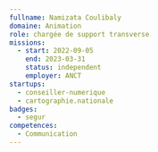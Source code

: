 ```yaml
---
fullname: Namizata Coulibaly
domaine: Animation
role: chargée de support transverse
missions:
  - start: 2022-09-05
    end: 2023-03-31
    status: independent
    employer: ANCT
startups:
  - conseiller-numerique
  - cartographie.nationale
badges:
  - segur
competences:
  - Communication
---
```


